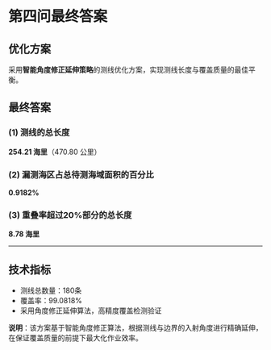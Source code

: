 # 第四问最终答案

## 优化方案
采用**智能角度修正延伸策略**的测线优化方案，实现测线长度与覆盖质量的最佳平衡。

## 最终答案

### (1) 测线的总长度
**254.21 海里**（470.80 公里）

### (2) 漏测海区占总待测海域面积的百分比  
**0.9182%**

### (3) 重叠率超过20%部分的总长度
**8.78 海里**

---

## 技术指标
- 测线总数量：180条
- 覆盖率：99.0818%
- 采用角度修正延伸算法，高精度覆盖检测验证

**说明**：该方案基于智能角度修正算法，根据测线与边界的入射角度进行精确延伸，在保证覆盖质量的前提下最大化作业效率。 